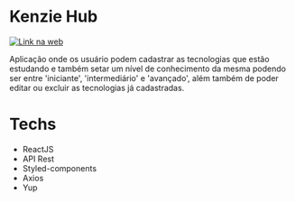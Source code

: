 # Kenzie Hub

<a href="https://react-entrega-s2-kenzie-hub-leonardomarchioro.vercel.app/" alt="link site">
  
![Link na web](https://img.shields.io/badge/web-ff577f?style=for-the-badge&logo=web&logoColor=black)
  
</a>

<p>
  Aplicação onde os usuário podem cadastrar as tecnologias que estão estudando e também setar um nível de conhecimento da mesma podendo ser entre 'iniciante', 'intermediário' e 'avançado', além também de poder editar ou excluir as tecnologias já cadastradas.
</p>

# Techs

- ReactJS
- API Rest
- Styled-components
- Axios
- Yup
